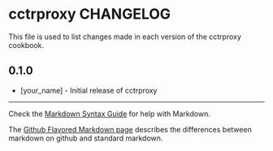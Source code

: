 cctrproxy CHANGELOG
===================

This file is used to list changes made in each version of the cctrproxy cookbook.

0.1.0
-----
- [your_name] - Initial release of cctrproxy

- - -
Check the [Markdown Syntax Guide](http://daringfireball.net/projects/markdown/syntax) for help with Markdown.

The [Github Flavored Markdown page](http://github.github.com/github-flavored-markdown/) describes the differences between markdown on github and standard markdown.
